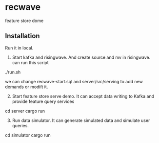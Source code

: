# recwave

feature store dome

## Installation

Run it in local.

1. Start kafka and risingwave. And create source and mv in risingwave. can run this script

./run.sh

we can change recwave-start.sql and server/src/serving to add new demands or modift it.

2. Start feature store serve demo. It can accept data writing to Kafka and provide feature query services

cd server
cargo run

3. Run data simulator. It can generate simulated data and simulate user queries.

cd simulator
cargo run




